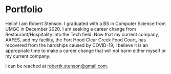 # Portfolio

Hello! I am Robert Stenson. I graduated with a BS in Computer Science from UMGC in December 2020. I am seeking a career change from Restaurant/Hospitality into the Tech field. Now that my current company, AAFES, and my facility, the Fort Hood Clear Creek Food Court, has recovered from the hardships caused by COVID-19, I believe it is an appropriate time to make a career change that will not harm either myself or my current company.

I can be reached at robertk.stenson@gmail.com.
